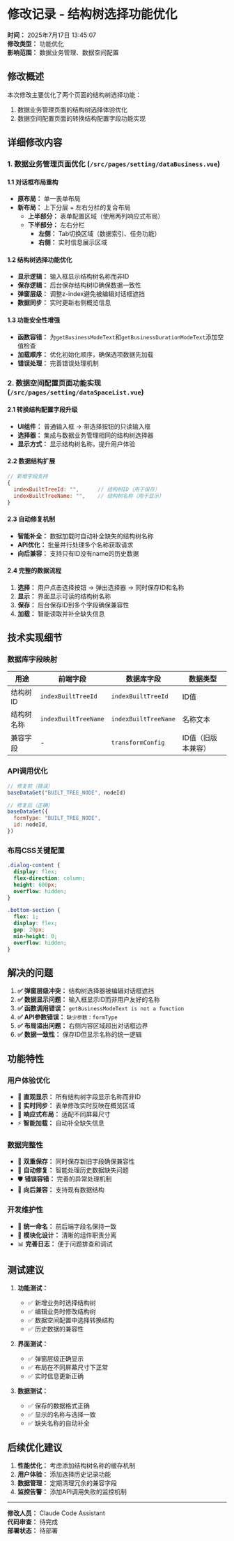 # 修改记录 - 结构树选择功能优化

**时间：** 2025年7月17日 13:45:07  
**修改类型：** 功能优化  
**影响范围：** 数据业务管理、数据空间配置

## 修改概述

本次修改主要优化了两个页面的结构树选择功能：
1. 数据业务管理页面的结构树选择体验优化
2. 数据空间配置页面的转换结构配置字段功能实现

## 详细修改内容

### 1. 数据业务管理页面优化 (`/src/pages/setting/dataBusiness.vue`)

#### 1.1 对话框布局重构
- **原布局：** 单一表单布局
- **新布局：** 上下分层 + 左右分栏的复合布局
  - **上半部分：** 表单配置区域（使用两列响应式布局）
  - **下半部分：** 左右分栏
    - **左侧：** Tab切换区域（数据索引、任务功能）
    - **右侧：** 实时信息展示区域

#### 1.2 结构树选择功能优化
- **显示逻辑：** 输入框显示结构树名称而非ID
- **保存逻辑：** 后台保存结构树ID确保数据一致性
- **弹窗层级：** 调整z-index避免被编辑对话框遮挡
- **数据同步：** 实时更新右侧概览信息

#### 1.3 功能安全性增强
- **函数容错：** 为`getBusinessModeText`和`getBusinessDurationModeText`添加空值检查
- **加载顺序：** 优化初始化顺序，确保选项数据先加载
- **错误处理：** 完善错误处理机制

### 2. 数据空间配置页面功能实现 (`/src/pages/setting/dataSpaceList.vue`)

#### 2.1 转换结构配置字段升级
- **UI组件：** 普通输入框 → 带选择按钮的只读输入框
- **选择器：** 集成与数据业务管理相同的结构树选择器
- **显示方式：** 显示结构树名称，提升用户体验

#### 2.2 数据结构扩展
```javascript
// 新增字段支持
{
  indexBuiltTreeId: "",      // 结构树ID（用于保存）
  indexBuiltTreeName: "",    // 结构树名称（用于显示）
}
```

#### 2.3 自动修复机制
- **智能补全：** 数据加载时自动补全缺失的结构树名称
- **API优化：** 批量并行处理多个名称获取请求
- **向后兼容：** 支持只有ID没有name的历史数据

#### 2.4 完整的数据流程
1. **选择：** 用户点击选择按钮 → 弹出选择器 → 同时保存ID和名称
2. **显示：** 界面显示可读的结构树名称
3. **保存：** 后台保存ID到多个字段确保兼容性
4. **加载：** 智能读取并补全缺失信息

## 技术实现细节

### 数据库字段映射
| 用途 | 前端字段 | 数据库字段 | 数据类型 |
|------|----------|------------|----------|
| 结构树ID | `indexBuiltTreeId` | `indexBuiltTreeId` | ID值 |
| 结构树名称 | `indexBuiltTreeName` | `indexBuiltTreeName` | 名称文本 |
| 兼容字段 | - | `transformConfig` | ID值（旧版本兼容） |

### API调用优化
```javascript
// 修复前（错误）
baseDataGet("BUILT_TREE_NODE", nodeId)

// 修复后（正确）
baseDataGet({
  formType: "BUILT_TREE_NODE",
  id: nodeId,
})
```

### 布局CSS关键配置
```scss
.dialog-content {
  display: flex;
  flex-direction: column;
  height: 600px;
  overflow: hidden;
}

.bottom-section {
  flex: 1;
  display: flex;
  gap: 20px;
  min-height: 0;
  overflow: hidden;
}
```

## 解决的问题

1. **✅ 弹窗层级冲突：** 结构树选择器被编辑对话框遮挡
2. **✅ 数据显示问题：** 输入框显示ID而非用户友好的名称
3. **✅ 函数调用错误：** `getBusinessModeText is not a function`
4. **✅ API参数错误：** `缺少参数：formType`
5. **✅ 布局溢出问题：** 右侧内容区域超出对话框边界
6. **✅ 数据一致性：** 保存ID但显示名称的统一逻辑

## 功能特性

### 用户体验优化
- 🎨 **直观显示：** 所有结构树字段显示名称而非ID
- 🔄 **实时同步：** 表单修改实时反映在概览区域
- 📱 **响应式布局：** 适配不同屏幕尺寸
- ⚡ **智能加载：** 自动补全缺失信息

### 数据完整性
- 💾 **双重保存：** 同时保存新旧字段确保兼容性
- 🔧 **自动修复：** 智能处理历史数据缺失问题
- 🛡️ **错误容错：** 完善的异常处理机制
- 🔄 **向后兼容：** 支持现有数据结构

### 开发维护性
- 📝 **统一命名：** 前后端字段名保持一致
- 🧩 **模块化设计：** 清晰的组件职责分离
- 📊 **完善日志：** 便于问题排查和调试

## 测试建议

1. **功能测试：**
   - ✅ 新增业务时选择结构树
   - ✅ 编辑业务时修改结构树
   - ✅ 数据空间配置中选择转换结构
   - ✅ 历史数据的兼容性

2. **界面测试：**
   - ✅ 弹窗层级正确显示
   - ✅ 布局在不同屏幕尺寸下正常
   - ✅ 实时信息更新正确

3. **数据测试：**
   - ✅ 保存的数据格式正确
   - ✅ 显示的名称与选择一致
   - ✅ 缺失名称的自动补全

## 后续优化建议

1. **性能优化：** 考虑添加结构树名称的缓存机制
2. **用户体验：** 添加选择历史记录功能
3. **数据管理：** 定期清理冗余的兼容字段
4. **监控告警：** 添加API调用失败的监控机制

---

**修改人员：** Claude Code Assistant  
**代码审查：** 待完成  
**部署状态：** 待部署  